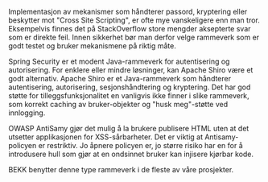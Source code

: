 Implementasjon av mekanismer som håndterer passord, kryptering eller beskytter mot "Cross Site Scripting", er ofte mye vanskeligere enn man tror. Eksempelvis finnes det på StackOverflow store mengder aksepterte svar som er direkte feil. Innen sikkerhet bør man derfor velge rammeverk som er godt testet og bruker mekanismene på riktig måte. 

Spring Security er et modent Java-rammeverk for autentisering og autorisering. For enklere eller mindre løsninger, kan Apache Shiro være et godt alternativ. Apache Shiro er et Java-rammeverk som håndterer autentisering, autorisering, sesjonshåndtering og kryptering. Det har god støtte for tilleggsfunksjonalitet en vanligvis ikke finner i slike rammeverk, som korrekt caching av bruker-objekter og "husk meg"-støtte ved innlogging. 

OWASP AntiSamy gjør det mulig å la brukere publisere HTML uten at det utsetter applikasjonen for XSS-sårbarheter. Det er viktig at Antisamy-policyen er restriktiv. Jo åpnere policyen er, jo større risiko har en for å introdusere hull som gjør at en ondsinnet bruker kan injisere kjørbar kode. 

BEKK benytter denne type rammeverk i de fleste av våre prosjekter.